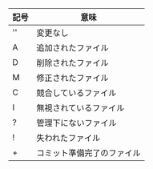 | 記号 | 意味                       |
| ---- | -------------------------- |
| ''   | 変更なし                   |
| A    | 追加されたファイル         |
| D    | 削除されたファイル         |
| M    | 修正されたファイル         |
| C    | 競合しているファイル       |
| I    | 無視されているファイル     |
| ?    | 管理下にないファイル       |
| !    | 失われたファイル           |
| +    | コミット準備完了のファイル |
